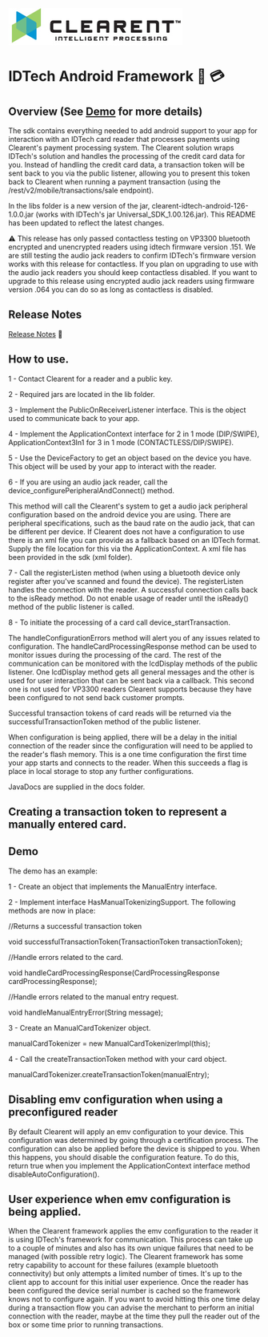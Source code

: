 ![Screenshot](docs/clearent_logo.jpg)

# IDTech Android Framework :iphone: :credit_card:


## Overview (See [Demo](https://github.com/clearent/Android_IDTech_VP3300_Demo) for more details)

The sdk contains everything needed to add android support to your app for interaction with an IDTech card reader that processes payments using Clearent's payment processing system. The Clearent solution wraps IDTech's solution and handles the processing of the credit card data for you. Instead of handling the credit card data, a transaction token will be sent back to you via the public listener, allowing you to present this token back to Clearent when running a payment transaction (using the /rest/v2/mobile/transactions/sale endpoint).

In the libs folder is a new version of the jar, clearent-idtech-android-126-1.0.0.jar (works with IDTech's jar Universal_SDK_1.00.126.jar). This README has been updated to reflect the latest changes.

:warning: This release has only passed contactless testing on VP3300 bluetooth encrypted and unencrypted readers using idtech firmware version .151. We are still testing the audio jack readers to confirm IDTech's firmware version works with this release for contactless.
If you plan on upgrading to use with the audio jack readers you should keep contactless disabled. If you want to upgrade to this release using encrypted audio jack readers using firmware version .064 you can do so as long as contactless is disabled.

## Release Notes

[Release Notes](docs/RELEASE_NOTES.md) :eyes:

## How to use.
1 - Contact Clearent for a reader and a public key.

2 - Required jars are located in the lib folder.

3 - Implement the PublicOnReceiverListener interface. This is the object used to communicate back to your app.

4 - Implement the ApplicationContext interface for 2 in 1 mode (DIP/SWIPE), ApplicationContext3In1 for 3 in 1 mode (CONTACTLESS/DIP/SWIPE).

5 - Use the DeviceFactory to get an object based on the device you have. This object will be used by your app to interact with the reader.

6 - If you are using an audio jack reader, call the device_configurePeripheralAndConnect() method.

  This method will call the Clearent's system to get a audio jack peripheral configuration based on the android device you are using. There are peripheral specifications, such as the baud rate on the audio jack, that can be different per device. If Clearent does not have a configuration to use there is an xml file you can provide as a fallback based on an IDTech format. Supply the file location for this via the ApplicationContext.
  A xml file has been provided in the sdk (xml folder).

7 - Call the registerListen method (when using a bluetooth device only register after you've scanned and found the device). The registerListen handles the connection with the reader. A successful connection calls back to the isReady method. Do not enable usage of reader until the isReady() method of the public listener is called.

8 - To initiate the processing of a card call device_startTransaction.

The handleConfigurationErrors method will alert you of any issues related to configuration. The handleCardProcessingResponse method can be used to monitor issues during the processing of the card. The rest of the communication can be monitored with the lcdDisplay methods of the public listener. One lcdDisplay method gets all general messages and the other is used for user interaction that can be sent back via a callback. This second one is not used for VP3300 readers Clearent supports because they have been configured to not send back customer prompts.

Successful transaction tokens of card reads will be returned via the successfulTransactionToken method of the public listener.

When configuration is being applied, there will be a delay in the initial connection of the reader since the configuration will need to be applied to the reader's flash memory. This is a one time configuration the first time your app starts and connects to the reader. When this succeeds a flag is place in local storage to stop any further configurations.

JavaDocs are supplied in the docs folder.

## Creating a transaction token to represent a manually entered card.


## Demo

The demo has an example:

1 - Create an object that implements the ManualEntry interface.

2 - Implement interface HasManualTokenizingSupport. The following methods are now in place:

//Returns a successful transaction token

void successfulTransactionToken(TransactionToken transactionToken);

//Handle errors related to the card.

void handleCardProcessingResponse(CardProcessingResponse cardProcessingResponse);

//Handle errors related to the manual entry request.

void handleManualEntryError(String message);

3 - Create an ManualCardTokenizer object.

manualCardTokenizer = new ManualCardTokenizerImpl(this);

4 - Call the createTransactionToken method with your card object.

 manualCardTokenizer.createTransactionToken(manualEntry);


 ## Disabling emv configuration when using a preconfigured reader

By default Clearent will apply an emv configuration to your device. This configuration was determined by going through a certification process. The configuration can also be applied before the device is shipped to you. When this happens, you should disable the configuration feature. To do this, return true when you implement the ApplicationContext interface method disableAutoConfiguration().

## User experience when emv configuration is being applied.

When the Clearent framework applies the emv configuration to the reader it is using IDTech's framework for communication. This process can take up to a couple of minutes and also has its own unique failures that need to be managed (with possible retry logic). The Clearent framework has some retry capability to account for these failures (example bluetooth connectivity) but only attempts a limited number of times. It's up to the client app to account for this initial user experience. Once the reader has been configured the device serial number is cached so the framework knows not to configure again. If you want to avoid hitting this one time delay during a transaction flow you can advise the merchant to perform an initial connection with the reader, maybe at the time they pull the reader out of the box or some time prior to running transactions.

